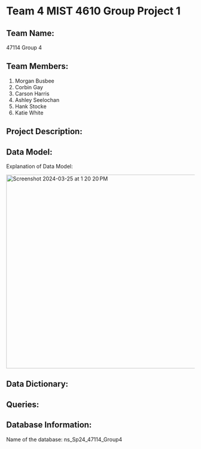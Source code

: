 # Team 4 MIST 4610 Group Project 1

## Team Name:
47114 Group 4

## Team Members:
1. Morgan Busbee
2. Corbin Gay
3. Carson Harris
4. Ashley Seelochan
5. Hank Stocke
6. Katie White

## Project Description:

## Data Model:
Explanation of Data Model:

<img width="517" alt="Screenshot 2024-03-25 at 1 20 20 PM" src="https://github.com/clh15315/group4project1/assets/40582321/21f5feaf-8367-4e63-b145-6b3711dd5008">


## Data Dictionary:

## Queries:

## Database Information: 
Name of the database: ns_Sp24_47114_Group4
